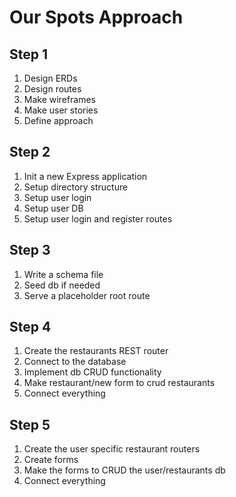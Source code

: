 # Our Spots Approach

## Step 1

1. Design ERDs
1. Design routes
1. Make wireframes
1. Make user stories
1. Define approach

## Step 2

1. Init a new Express application
1. Setup directory structure
1. Setup user login
1. Setup user DB
1. Setup user login and register routes

## Step 3

1. Write a schema file
1. Seed db if needed
1. Serve a placeholder root route

## Step 4

1. Create the restaurants REST router
1. Connect to the database
1. Implement db CRUD functionality
1. Make restaurant/new form to crud restaurants
1. Connect everything

## Step 5

1. Create the user specific restaurant routers
1. Create forms
1. Make the forms to CRUD the user/restaurants db
1. Connect everything
